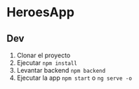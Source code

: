 # HeroesApp

## Dev

1. Clonar el proyecto
2. Ejecutar ```npm install```
3. Levantar backend ```npm backend```
4. Ejecutar la app ```npm start``` o  ```ng serve -o```
